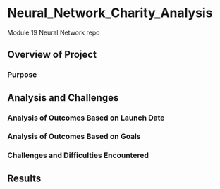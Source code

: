 # Neural_Network_Charity_Analysis
Module 19 Neural Network repo
## Overview of Project

### Purpose

## Analysis and Challenges

### Analysis of Outcomes Based on Launch Date

### Analysis of Outcomes Based on Goals

### Challenges and Difficulties Encountered

## Results
